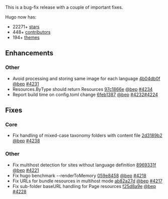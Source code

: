 

This is a bug-fix release with a couple of important fixes.


Hugo now has:

* 22271+ [stars](https://github.com/gohugoio/hugo/stargazers)
* 448+ [contributors](https://github.com/gohugoio/hugo/graphs/contributors)
* 194+ [themes](http://themes.gohugo.io/)

## Enhancements

### Other

* Avoid processing and storing same image for each language [4b04db0f](https://github.com/gohugoio/hugo/commit/4b04db0f0855a1f54895d6c93c52dcea4b1ce3ca) [@bep](https://github.com/bep) [#4231](https://github.com/gohugoio/hugo/issues/4231)
* Resources.ByType should return Resources [97c1866e](https://github.com/gohugoio/hugo/commit/97c1866e322284dec46db6f3d235807507f5b69f) [@bep](https://github.com/bep) [#4234](https://github.com/gohugoio/hugo/issues/4234)
* Report build time on config.toml change [6feb1387](https://github.com/gohugoio/hugo/commit/6feb138785eeb9e813428d0df30010d9b5fb1059) [@bep](https://github.com/bep) [#4232](https://github.com/gohugoio/hugo/issues/4232)[#4224](https://github.com/gohugoio/hugo/issues/4224)

## Fixes

### Core

* Fix handling of mixed-case taxonomy folders with content file [2d3189b2](https://github.com/gohugoio/hugo/commit/2d3189b22760e0a8995dae082a6bc5480f770bfe) [@bep](https://github.com/bep) [#4238](https://github.com/gohugoio/hugo/issues/4238)

### Other

* Fix multihost detection for sites without language definition [8969331f](https://github.com/gohugoio/hugo/commit/8969331f5be352939883074034adac6b7086ddc8) [@bep](https://github.com/bep) [#4221](https://github.com/gohugoio/hugo/issues/4221)
* Fix hugo benchmark --renderToMemory [059e8458](https://github.com/gohugoio/hugo/commit/059e8458d690dbb9fcd3ebd58cfc61b062d3138e) [@bep](https://github.com/bep) [#4218](https://github.com/gohugoio/hugo/issues/4218)
* Fix URLs for bundle resources in multihost mode [ab82a27d](https://github.com/gohugoio/hugo/commit/ab82a27d055c3aa177821d81a45a5c6e972aa29e) [@bep](https://github.com/bep) [#4217](https://github.com/gohugoio/hugo/issues/4217)
* Fix sub-folder baseURL handling for Page resources [f25d8a9e](https://github.com/gohugoio/hugo/commit/f25d8a9e17fb65fa41dafdcbf0358853d68eaf45) [@bep](https://github.com/bep) [#4228](https://github.com/gohugoio/hugo/issues/4228)





